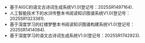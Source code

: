 - 基于AIGC的语文古诗词生成系统V1.0(登记号：2025SR1497164).
- 人工智能技术下的水浒传整本书阅读知识图谱系统V1.0(登记号：2025SR1323381).
- 基于深度学习的红楼梦整本书阅读知识图谱构建系统V1.0(登记号：2025SR1414084).
- 基于深度学习的语文古诗词生成系统V1.0(登记号：2025SR1742923).
